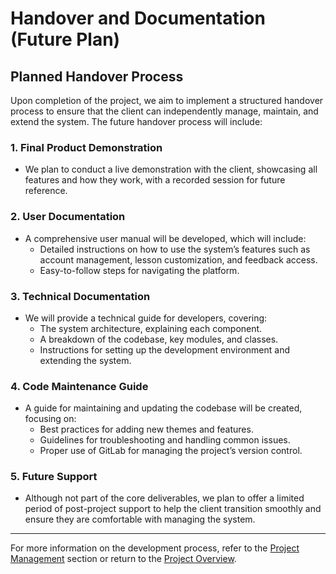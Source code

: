 # Handover and Documentation (Future Plan)

## Planned Handover Process

Upon completion of the project, we aim to implement a structured handover process to ensure that the client can independently manage, maintain, and extend the system. The future handover process will include:

### 1. **Final Product Demonstration**

- We plan to conduct a live demonstration with the client, showcasing all features and how they work, with a recorded session for future reference.

### 2. **User Documentation**

- A comprehensive user manual will be developed, which will include:
  - Detailed instructions on how to use the system’s features such as account management, lesson customization, and feedback access.
  - Easy-to-follow steps for navigating the platform.

### 3. **Technical Documentation**

- We will provide a technical guide for developers, covering:
  - The system architecture, explaining each component.
  - A breakdown of the codebase, key modules, and classes.
  - Instructions for setting up the development environment and extending the system.

### 4. **Code Maintenance Guide**

- A guide for maintaining and updating the codebase will be created, focusing on:
  - Best practices for adding new themes and features.
  - Guidelines for troubleshooting and handling common issues.
  - Proper use of GitLab for managing the project’s version control.

### 5. **Future Support**

- Although not part of the core deliverables, we plan to offer a limited period of post-project support to help the client transition smoothly and ensure they are comfortable with managing the system.

---

For more information on the development process, refer to the [Project Management](./project-management.md) section or return to the [Project Overview](../README.md).
